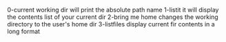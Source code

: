 0-current working dir will print the absolute path name
1-listit it will display the contents list of your current dir
2-bring me home changes the working directory to the user's home dir
3-listfiles display current fir contents in a long format
